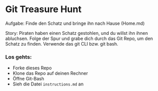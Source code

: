 # Git Treasure Hunt

Aufgabe: Finde den Schatz und bringe ihn nach Hause (Home.md)

Story: Piraten haben einen Schatz gestohlen, und du willst ihn ihnen abluchsen. Folge der Spur und grabe dich durch das Git Repo, um den Schatz zu finden. Verwende das git CLI bzw. git bash.

### Los gehts:

- Forke dieses Repo
- Klone das Repo auf deinen Rechner
- Öffne Git-Bash
- Sieh die Datei `instructions.md` an